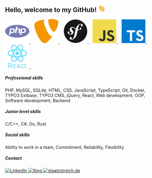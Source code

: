 ## Hello, welcome to my GitHub! <img src="https://raw.githubusercontent.com/mstaatz/mstaatz/master/wave.gif" height="25px" width="25px">

<a href="https://www.php.net/" title="PHP" target="_blank">
<img src="https://raw.githubusercontent.com/devicons/devicon/master/icons/php/php-plain.svg" width="80" alt="PHP" />
</a>&nbsp;&nbsp;
<a href="https://typo3.org/" title="TYPO3" target="_blank">
<img src="https://raw.githubusercontent.com/devicons/devicon/master/icons/typo3/typo3-original.svg" width="80" alt="TYPO 3" />
</a>&nbsp;&nbsp;
<a href="https://symfony.com/" title="Symfony" target="_blank">
<img src="https://raw.githubusercontent.com/devicons/devicon/master/icons/symfony/symfony-original.svg" width="80" alt="TYPO 3" />
</a>&nbsp;&nbsp;
<a href="https://developer.mozilla.org/en-US/docs/Web/JavaScript" title="JavaScript" target="_blank">
<img src="https://raw.githubusercontent.com/devicons/devicon/master/icons/javascript/javascript-original.svg" width="80" alt="JavaScript" />
</a>&nbsp;&nbsp;
<a href="https://www.typescriptlang.org/" title="TypeScript" target="_blank">
<img src="https://raw.githubusercontent.com/devicons/devicon/master/icons/typescript/typescript-original.svg" width="80" alt="TypeScript" />
</a>&nbsp;&nbsp;
<a href="https://reactjs.org/" title="React" target="_blank">
<img src="https://raw.githubusercontent.com/devicons/devicon/master/icons/react/react-original-wordmark.svg" width="80" alt="React" />
</a>&nbsp;&nbsp;
&nbsp;&nbsp;&nbsp;&nbsp;

##### Professional skills

PHP, MySQL, SQLite, HTML, CSS, JavaScript, TypeScript, Git, Docker, TYPO3 Extbase, TYPO3 CMS, jQuery, React, Web development, OOP, Software development, Backend

##### Junior level skills

C/C++, C#, Go, Rust

##### Social skills

Ability to work in a team, Commitment, Reliability, Flexibility

##### Contact

<a href="https://www.linkedin.com/in/michael-staatz-751723207/">
    <img src="https://img.shields.io/badge/LINKEDIN-12100E?logo=linkedin&color=09B603&logoColor=white" alt="LinkedIn" />
</a>
<a href="https://www.xing.com/profile/Michael_Staatz/">
    <img src="https://img.shields.io/badge/XING-12100E?logo=xing&color=09B603&logoColor=white" alt="Xing" />
</a>
<a href="https://staatzstreich.de/">
    <img src="https://img.shields.io/badge/WEBSITE-12100E?logo=html5&color=09B603&logoColor=white" alt="staatzstreich.de" />
</a>

<!--
<br />
<img src="https://github-readme-stats.vercel.app/api/top-langs?username=staatzstreich&layout=compact"/>

**mstaatz/mstaatz** is a ✨ _special_ ✨ repository because its `README.md` (this file) appears on your GitHub profile.

Here are some ideas to get you started:

- 🔭 I’m currently working on ...
- 🌱 I’m currently learning ...
- 👯 I’m looking to collaborate on ...
- 🤔 I’m looking for help with ...
- 💬 Ask me about ...
- 📫 How to reach me: ...
- 😄 Pronouns: ...
- ⚡ Fun fact: ...
-->
